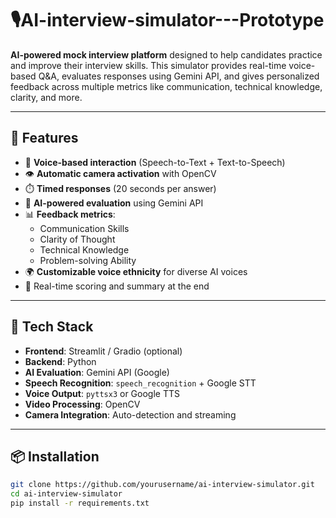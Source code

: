 # 🎙️AI-interview-simulator---Prototype


**AI-powered mock interview platform** designed to help candidates practice and improve their interview skills. This simulator provides real-time voice-based Q&A, evaluates responses using Gemini API, and gives personalized feedback across multiple metrics like communication, technical knowledge, clarity, and more.

---

## 🚀 Features

- 🎤 **Voice-based interaction** (Speech-to-Text + Text-to-Speech)
- 👁️ **Automatic camera activation** with OpenCV
- ⏱️ **Timed responses** (20 seconds per answer)
- 🤖 **AI-powered evaluation** using Gemini API
- 📊 **Feedback metrics**:
  - Communication Skills
  - Clarity of Thought
  - Technical Knowledge
  - Problem-solving Ability
- 🌍 **Customizable voice ethnicity** for diverse AI voices
- 🎯 Real-time scoring and summary at the end

---

## 🧠 Tech Stack

- **Frontend**: Streamlit / Gradio (optional)
- **Backend**: Python
- **AI Evaluation**: Gemini API (Google)
- **Speech Recognition**: `speech_recognition` + Google STT
- **Voice Output**: `pyttsx3` or Google TTS
- **Video Processing**: OpenCV
- **Camera Integration**: Auto-detection and streaming

---

## 📦 Installation

```bash
git clone https://github.com/yourusername/ai-interview-simulator.git
cd ai-interview-simulator
pip install -r requirements.txt
